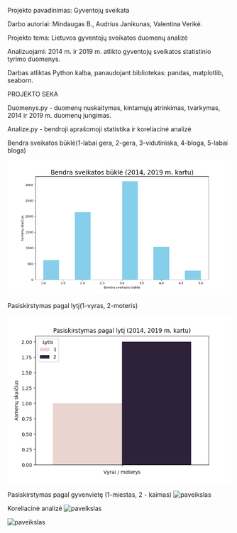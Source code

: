 
Projekto pavadinimas: Gyventojų sveikata


Darbo autoriai: Mindaugas B., Audrius Janikunas, Valentina Verikė.

Projekto tema: Lietuvos gyventojų sveikatos duomenų analizė

Analizuojami: 2014 m. ir  2019 m. atlikto gyventojų sveikatos statistinio tyrimo duomenys. 

Darbas atliktas Python kalba, panaudojant bibliotekas: pandas, matplotlib, seaborn.

PROJEKTO SEKA

Duomenys.py - duomenų nuskaitymas, kintamųjų atrinkimas, tvarkymas, 2014 ir 2019 m. duomenų jungimas.

Analize.py - bendroji aprašomoji statistika ir koreliacinė analizė

Bendra sveikatos būklė(1-labai gera, 2-gera, 3-vidutiniska, 4-bloga, 5-labai bloga)

![paveikslas](rezultatai/Sveikatos%20būklė%20(2014,%202019%20m.%20kartu).png)


Pasiskirstymas pagal lytį(1-vyras, 2-moteris)

![paveikslas](rezultatai/Lytis%20(2014,%202019%20m.%20kartu).png)


Pasiskirstymas pagal gyvenvietę (1-miestas, 2 - kaimas)
![paveikslas](rezultatai/Gyvenvietė%20(2014,%202019%20m.%20kartu).png)


Koreliacinė analizė
![paveikslas](rezultatai/Didžiausia%20koreliacija%20%20(2014%20m.).png)

![paveikslas](rezultatai/Didžiausia%20koreliacija%20%20(2019%20m.).png)
